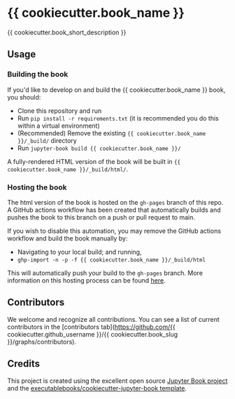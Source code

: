 # {{ cookiecutter.book_name }}

{{ cookiecutter.book_short_description }}

## Usage

### Building the book

If you'd like to develop on and build the {{ cookiecutter.book_name }} book, you should:

- Clone this repository and run
- Run `pip install -r requirements.txt` (it is recommended you do this within a virtual environment)
- (Recommended) Remove the existing `{{ cookiecutter.book_name }}/_build/` directory
- Run `jupyter-book build {{ cookiecutter.book_name }}/`

A fully-rendered HTML version of the book will be built in `{{ cookiecutter.book_name }}/_build/html/`.

### Hosting the book

The html version of the book is hosted on the `gh-pages` branch of this repo. A GitHub actions workflow has been created that automatically builds and pushes the book to this branch on a push or pull request to main.

If you wish to disable this automation, you may remove the GitHub actions workflow and build the book manually by:

- Navigating to your local build; and running,
- `ghp-import -n -p -f {{ cookiecutter.book_name }}/_build/html`

This will automatically push your build to the `gh-pages` branch. More information on this hosting process can be found [here](https://jupyterbook.org/publish/gh-pages.html#manually-host-your-book-with-github-pages).

## Contributors

We welcome and recognize all contributions. You can see a list of current contributors in the [contributors tab](https://github.com/{{ cookiecutter.github_username }}/{{ cookiecutter.book_slug }}/graphs/contributors).

## Credits

This project is created using the excellent open source [Jupyter Book project](https://jupyterbook.org/) and the [executablebooks/cookiecutter-jupyter-book template](https://github.com/executablebooks/cookiecutter-jupyter-book).
